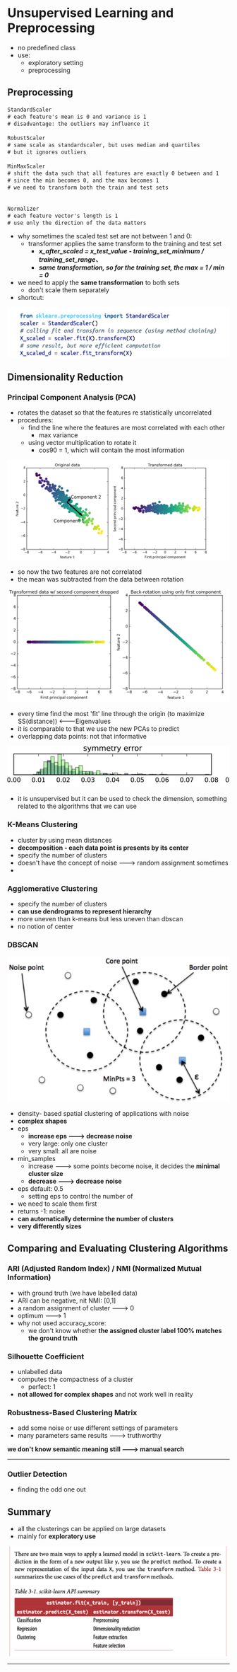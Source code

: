 # Unsupervised Learning and Preprocessing

* no predefined class
* use:
  * exploratory setting
  * preprocessing



## Preprocessing

```
StandardScaler
# each feature's mean is 0 and variance is 1
# disadvantage: the outliers may influence it

RobustScaler
# same scale as standardscaler, but uses median and quartiles
# but it ignores outliers

MinMaxScaler
# shift the data such that all features are exactly 0 between and 1
# since the min becomes 0, and the max becomes 1
# we need to transform both the train and test sets


Normalizer
# each feature vector's length is 1
# use only the direction of the data matters

```

* why sometimes the scaled test set are not between 1 and 0:
  * transformer applies the same transform to the training and test set
    * _**x\_after\_scaled = x\_test\_value - training\_set\_minimum / training\_set\_range、**_
    * _**same transformation, so for the training set, the max = 1 / min = 0**_
* we need to apply the **same transformation** to both sets
  * don't scale them separately
* shortcut:

![](<.gitbook/assets/Screen Shot 2022-06-07 at 4.15.59 PM.png>)

## Dimensionality Reduction

### Principal Component Analysis (PCA)

* rotates the dataset so that the features re statistically uncorrelated
* procedures:
  * find the line where the features are most correlated with each other
    * max variance
  * using vector multiplication to rotate it
    * cos90 = 1, which will contain the most information

![\*the direction doesn't matter](<.gitbook/assets/Screen Shot 2022-06-07 at 4.33.19 PM.png>)

* so now the two features are not correlated
* the mean was subtracted from the data between rotation

![](<.gitbook/assets/Screen Shot 2022-06-07 at 4.37.21 PM.png>)

* every time find the most 'fit' line through the origin (to maximize SS(distance)) <---Eigenvalues
* it is comparable to that we use the new PCAs to predict
* overlapping data points: not that informative

![](<.gitbook/assets/Screen Shot 2022-06-07 at 5.51.39 PM.png>)

* it is unsupervised but it can be used to check the dimension, something related to the algorithms that we can use



### K-Means Clustering

* cluster by using mean distances
* **decomposition - each data point is presents by its center**
* specify the number of clusters
* doesn't have the concept of noise ---> random assignment sometimes
*



### Agglomerative Clustering

* specify the number of clusters
* **can use dendrograms to represent hierarchy**
* more uneven than k-means but less uneven than dbscan
* no notion of center

### DBSCAN



![](.gitbook/assets/image.png)

* density- based spatial clustering of applications with noise
* **complex shapes**
* eps
  * **increase eps ---> decrease noise** &#x20;
  * very large: only one cluster
  * very small: all are noise
* min\_samples
  * increase ---> some points become noise, it decides the **minimal cluster size**
  * **decrease ---> decrease noise**
* eps default: 0.5
  * setting eps to control the number of&#x20;
* we need to scale them first
* returns -1: noise
* **can automatically determine the number of clusters**
* **very differently sizes**





## Comparing and Evaluating Clustering Algorithms

### ARI (Adjusted Random Index) / NMI (Normalized Mutual Information)



* &#x20;with ground truth (we have labelled data)
* ARI can be negative, nit NMI: \[0,1]
* a random assignment of cluster ---> 0
* optimum ---> 1
* why not used accuracy\_score:
  * we don't know whether **the assigned cluster label 100% matches the ground truth**&#x20;



### Silhouette Coefficient

* unlabelled data
* computes the compactness of a cluster
  * perfect: 1
* **not allowed for complex shapes** and not work well in reality



### Robustness-Based Clustering Matrix&#x20;

* add some noise or use different settings of parameters
* many parameters same results ---> truthworthy

**we don't know semantic meaning still ---> manual search**

****

### **Outlier Detection**

* finding the odd one out

## Summary

* all the clusterings can be applied on large datasets
* mainly for **exploratory use**

![](<.gitbook/assets/Screen Shot 2022-06-12 at 6.14.10 PM.png>)

****







